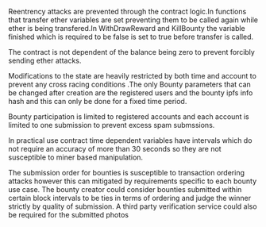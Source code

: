 Reentrency attacks are prevented through the contract logic.In functions that transfer ether variables are set preventing them to be called again while ether is being transfered.In
WithDrawReward and KillBounty the variable finished which is required to be false is set to true before transfer is called.


The contract is not dependent of the balance being zero to prevent forcibly sending ether attacks.

Modifications to the state are heavily restricted by both time and account to prevent any cross racing conditions .The only Bounty parameters that can be changed after creation are the registered users and the bounty ipfs info hash and this can only be done for a fixed time period.

Bounty participation is limited to registered accounts and each account is limited to one submission to prevent excess spam submssions.

In practical use  contract time dependent variables have intervals which do not require an accuracy of more than 30 seconds so they are not susceptible to miner based manipulation.

The submission order for bounties is susceptible to transaction ordering attacks however this can mitigated by requirements specific to each bounty use case. The bounty creator could consider bounties submitted within certain block intervals to be ties in terms of ordering and judge the winner strictly by quality of submission. A third party verification service could also be required for the submitted photos
